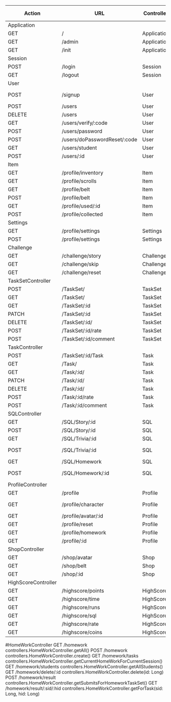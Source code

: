 |Action|URL                         |Controller |Method                |Send          |HTTP - Response Success   |Http - Response Error|
|------|----------------------------|-----------|----------------------|--------------|--------------------------|---------------------|
|Application|
|GET   |/                           |Application|.index                |              |200-                      |                     |
|GET   |/admin                      |Application|.admin                |              |200-                      |                     |
|GET   |/init                       |Application|.init                 |              |200-                      |                     |
|Session|
|POST  |/login                      |Session    |.create               |Login.Form    |Redirect(Profile.read)    |400-Login.Error      |
|GET   |/logout                     |Session    |.delete               |              |200-                      |                     |
|User|
|POST  |/signup                     |User       |.create               |Signup.Form   |Redirect(Session.create)  |400-Signup.Error     |
|POST  |/users                      |User       |.edit                 |User.Form     |200-                      |                     |
|DELETE|/users                      |User       |.delete               |              |200-                      |                     |
|GET   |/users/verify/:code         |User       |.verifyEmail          |              |200-                      |                     |
|POST  |/users/password             |User       |.sendResetPasswordMail|              |200-                      |                     |
|POST  |/users/doPasswordReset/:code|User       |.doResetPassword      |              |200-                      |                     |
|GET   |/users/student              |User       |.checkStudent         |              |200-                      |                     |
|POST  |/users/:id                  |User       |.promote              |              |200-                      |                     |
|Item|
|GET   |/profile/inventory          |Item       |.inventory            |              |200-Inventory             |                     |
|GET   |/profile/scrolls            |Item       |.scrollCollection     |              |200-Scroll[]              |                     |
|GET   |/profile/belt               |Item       |.belt                 |              |200-Belt[]                |                     |
|POST  |/profile/belt               |Item       |.edit                 |Belt.Form     |200-                      |                     |
|GET   |/profile/used/:id           |Item       |.used                 |              |200-                      |                     |
|POST  |/profile/collected          |Item       |.collected            |Collected.Form|200-                      |                     |
|Settings|
|GET   |/profile/settings           |Settings   |.index                |              |200-Setting               |                     |
|POST  |/profile/settings           |Settings   |.edit                 |Settings.Form |200-                      |                     |
|Challenge|
|GET   |/challenge/story            |Challenge  |.story                |              |200-                      |                     |
|GET   |/challenge/skip             |Challenge  |.skip                 |              |200-                      |                     |
|GET   |/challenge/reset            |Challenge  |.reset                |              |200-                      |                     |
|TaskSetController|
|POST  |/TaskSet/                   |TaskSet    |.create               |TaskSet.Form  |Redirect(TaskSet.view)    |400-                 |
|GET   |/TaskSet/                   |TaskSet    |.read                 |              |200-TaskSet[]             |400-                 |
|GET   |/TaskSet/:id                |TaskSet    |.view                 |              |200-TaskSet               |400-                 |
|PATCH |/TaskSet/:id                |TaskSet    |.update               |TaskSet       |Redirect(TaskSet.view)    |400-                 |
|DELETE|/TaskSet/:id/               |TaskSet    |.delete               |              |Redirect(TaskSet.read)    |400-                 |
|POST  |/TaskSet/:id/rate           |TaskSet    |.rate                 |Rating.Form   |Redirect(TaskSet.view)    |400-                 |
|POST  |/TaskSet/:id/comment        |TaskSet    |.comment              |Comment.Form  |Redirect(TaskSet.view)    |400-                 |
|TaskController
|POST  |/TaskSet/:id/Task           |Task       |.create               |Task.Form     |Redirect(Task.view)       |400-                 |
|GET   |/Task/                      |Task       |.read                 |              |200-Task[]                |400-                 |
|GET   |/Task/:id/                  |Task       |.view                 |              |200-Task                  |400-                 |
|PATCH |/Task/:id/                  |Task       |.update               |Task          |Redirect(Task.view)       |400-                 |
|DELETE|/Task/:id/                  |Task       |.delete               |              |Redirect(Task.read)       |400-                 |
|POST  |/Task/:id/rate              |Task       |.rate                 |Rating.Form   |Redirect(Task.view)       |400-                 |
|POST  |/Task/:id/comment           |Task       |.comment              |Comment.Form  |Redirect(Task.view)       |400-                 |
|SQLController
|GET   |/SQL/Story/:id              |SQL        |.story                |              |200-Task.Exercise         |400-                 |
|POST  |/SQL/Story/:id              |SQL        |.storySolve(id: Long)
|GET   |/SQL/Trivia/:id             |SQL        |.trivia               |              |200-Task.Exercise         |400-                 |
|POST  |/SQL/Trivia/:id             |SQL        |.triviaSolve          |UserStatement |SQLResult.Successfull     |400-SQLResult.Failure|
|GET   |/SQL/Homework               |SQL        |.homework()             
|POST  |/SQL/Homework/:id           |SQL        |.homeworkSolve(id: Long)
|ProfileController
|GET   |/profile                     |Profile    |.read                |              |200-Profile.PlayerState   |400-                 |
|GET   |/profile/character           |Profile    |.character           |              |200-Profile.CharacterState|400-                 |
|GET   |/profile/avatar/:id          |Profile    |.avatar              |              |200-Profile.Attributes    |400-                 |
|GET   |/profile/reset               |Profile    |.reset               |              |                          |400-                 |
|GET   |/profile/homework            |Profile    |.getUserHomeworks    |              |                          |400-                 |
|GET   |/profile/:id                 |Profile    |.view                |              |200-Profile               |400-                 |
|ShopController
|GET   |/shop/avatar                 |Shop       |.avatarList          |              |200-ShopItem[]            |400-                 |
|GET   |/shop/belt                   |Shop       |.beltList            |              |200-ShopItem[]            |400-                 |
|GET   |/shop/:id                    |Shop       |.buy                 |              |200-                      |400-                 |
|HighScoreController
|GET   |/highscore/points            |HighScore  |.byPoints            |              |200-HighscoreList         |400-                 |
|GET   |/highscore/time              |HighScore  |.byTime              |              |200-HighscoreList         |400-                 |
|GET   |/highscore/runs              |HighScore  |.byRuns              |              |200-HighscoreList         |400-                 |
|GET   |/highscore/sql               |HighScore  |.bySQL               |              |200-HighscoreList         |400-                 |
|GET   |/highscore/rate              |HighScore  |.byRate              |              |200-HighscoreList         |400-                 |
|GET   |/highscore/coins             |HighScore  |.byCoins             |              |200-HighscoreList         |400-                 |



#HomeWorkController
GET         /homework                           controllers.HomeWorkController.getAll()
POST        /homework                           controllers.HomeWorkController.create()
GET         /homework/tasks                     controllers.HomeWorkController.getCurrentHomeWorkForCurrentSession()
GET         /homework/students                  controllers.HomeWorkController.getAllStudents()
GET         /homework/delete/:id                controllers.HomeWorkController.delete(id: Long)
POST        /homework/result                    controllers.HomeWorkController.getSubmitsForHomeworkTaskSet()
GET         /homework/result/:sid/:hid          controllers.HomeWorkController.getForTask(sid: Long, hid: Long)
